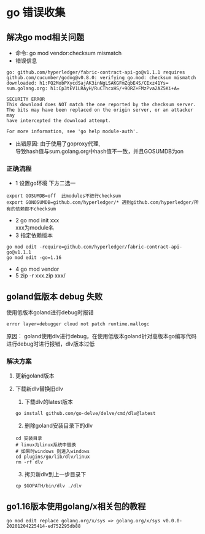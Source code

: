 # go 错误收集


## 解决go mod相关问题


* 命令: go mod vendor:checksum mismatch
* 错误信息

```text
go: github.com/hyperledger/fabric-contract-api-go@v1.1.1 requires
github.com/cucumber/godog@v0.8.0: verifying go.mod: checksum mismatch
downloaded: h1:FQ2MobPXycdSajAK3inNgLSAKGFmZqbE4S/CExz41Ys=
sum.golang.org: h1:Cp3tEV1LRAyH/RuCThcxHS/+9ORZ+FMzPva2AZ5Ki+A=

SECURITY ERROR
This download does NOT match the one reported by the checksum server.
The bits may have been replaced on the origin server, or an attacker may
have intercepted the download attempt.

For more information, see 'go help module-auth'.
```

* 出错原因: 由于使用了goproxy代理,<br>导致hash值与sum.golang.org中hash值不一致，并且GOSUMDB为on

### 正确流程

* 1 设置go环境 下方二选一

```text
export GOSUMDB=off  此modules不进行checksum
export GONOSUMDB=github.com/hyperledger/* 遇到github.com/hyperledger/所有的依赖都不checksum
```

* 2 go mod init xxx </br>xxx为module名
* 3 指定依赖版本

```text
go mod edit -require=github.com/hyperledger/fabric-contract-api-go@v1.1.1
go mod edit -go=1.16
```

* 4 go mod vendor
* 5 zip -r xxx.zip xxx/

## goland低版本 debug 失败

使用低版本goland进行debug时报错 

```text
error layer=debugger cloud not patch runtime.mallogc
```

原因： goland使用dlv进行debug，在使用低版本goland针对高版本go编写代码进行debug时进行报错，dlv版本过低

### 解决方案

1. 更新goland版本


2. 下载新dlv替换旧dlv

    1. 下载dlv的latest版本
    ```shell
    go install github.com/go-delve/delve/cmd/dlv@latest
    ```
    2. 删除goland安装目录下的dlv
    ```shell
    cd 安装目录
    # linux为linux系统中替换
    # 如果时windows 则进入windows
    cd plugins/go/lib/dlv/linux
    rm -rf dlv
    ```
    3. 拷贝新dlv到上一步目录下
   ```shell
   cp $GOPATH/bin/dlv ./dlv
   ```




## go1.16版本使用golang/x相关包的教程

```shell
go mod edit replace golang.org/x/sys => golang.org/x/sys v0.0.0-20201204225414-ed752295db88
```